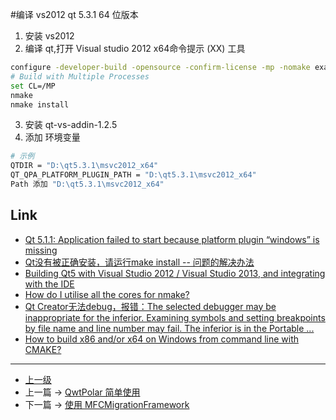 #编译 vs2012 qt 5.3.1 64 位版本

1. 安装 vs2012 
2. 编译 qt,打开 Visual studio 2012 x64命令提示 (XX) 工具
```sh
configure -developer-build -opensource -confirm-license -mp -nomake examples -nomake tests -debug-and-release -c++11 -no-warnings-are-errors -prefix D:\qt5.3.1\msvc2012_x64
# Build with Multiple Processes
set CL=/MP
nmake
nmake install
```
3. 安装 qt-vs-addin-1.2.5
4. 添加 环境变量
```sh
# 示例
QTDIR = "D:\qt5.3.1\msvc2012_x64"
QT_QPA_PLATFORM_PLUGIN_PATH = "D:\qt5.3.1\msvc2012_x64"
Path 添加 "D:\qt5.3.1\msvc2012_x64"
```


## Link 
* [Qt 5.1.1: Application failed to start because platform plugin “windows” is missing](https://stackoverflow.com/questions/20495620/qt-5-1-1-application-failed-to-start-because-platform-plugin-windows-is-missi)
* [Qt没有被正确安装，请运行make install -- 问题的解决办法](https://blog.csdn.net/libaineu2004/article/details/104765146)
* [Building Qt5 with Visual Studio 2012 / Visual Studio 2013, and integrating with the IDE](https://stackoverflow.com/questions/15826893/building-qt5-with-visual-studio-2012-visual-studio-2013-and-integrating-with)
* [How do I utilise all the cores for nmake?](https://stackoverflow.com/questions/601970/how-do-i-utilise-all-the-cores-for-nmake)
* [Qt Creator无法debug，报错：The selected debugger may be inappropriate for the inferior. Examining symbols and setting breakpoints by file name and line number may fail. The inferior is in the Portable ...](https://www.cnblogs.com/Java-Starter/p/9915037.html)
* [How to build x86 and/or x64 on Windows from command line with CMAKE?](https://stackoverflow.com/questions/28350214/how-to-build-x86-and-or-x64-on-windows-from-command-line-with-cmake)


---
- [上一级](README.md)
- 上一篇 -> [QwtPolar 简单使用](qwtPolar.md)
- 下一篇 -> [使用 MFCMigrationFramework](useMFCMigrationFramework.md)
